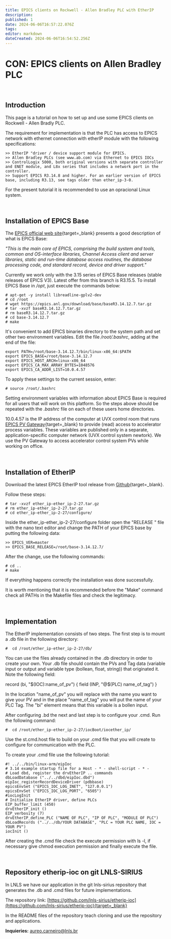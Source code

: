 ```yaml
---
title: EPICS clients on Rockwell - Allen Bradley PLC with EtherIP
description: 
published: 1
date: 2024-06-06T16:57:22.076Z
tags: 
editor: markdown
dateCreated: 2024-06-06T16:54:52.256Z
---
```


# CON: EPICS clients on Allen Bradley PLC

<br>

## Introduction

This page is a tutorial on how to set up and use some EPICS clients on Rockwell - Allen Bradly PLC.

The requirement for implementation is that the PLC has access to EPICS network with ethernet connection with etherIP module with the following specifications:

```
>> EtherIP "driver / device support module for EPICS.
>> Allen Bradley PLCs (see www.ab.com) via Ethernet to EPICS IOCs
>> ControlLogix 5000, both original versions with separate controller and ENET module, and L8x series that includes a network port in the controller.
>> Support EPICS R3.14.8 and higher. For an earlier version of EPICS base, including R3.13, see tags older than ether_ip-3-0.
```

For the present tutorial it is recommended to use an opracional Linux system.

<br>

## Installation of EPICS Base

The [EPICS official web site](http://www.aps.anl.gov/epics/base/){target=_blank} presents a good description of what is EPICS Base:

*"This is the main core of EPICS, comprising the build system and tools, common and OS-interface libraries, Channel Access client and server libraries, static and run-time database access routines, the database processing code, and standard record, device and driver support."*

Currently we work only with the 3.15 series of EPICS Base releases (stable releases of EPICS V3). Latest offer from this branch is R3.15.5. To install EPICS Base in */opt*, just execute the commands below:

```
# apt-get -y install libreadline-gplv2-dev
# cd /root
# wget https://epics.anl.gov/download/base/baseR3.14.12.7.tar.gz
# tar -xvzf baseR3.14.12.7.tar.gz 
# rm baseR3.14.12.7.tar.gz 
# cd base-3.14.12.7
# make
```

It's convenient to add EPICS binaries directory to the system path and set other two environment variables. Edit the file */root/.bashrc*, adding at the end of the file:

```
export PATH=/root/base-3.14.12.7/bin/linux-x86_64:$PATH
export EPICS_BASE=/root/base-3.14.12.7
export EPICS_HOST_ARCH=linux-x86_64
export EPICS_CA_MAX_ARRAY_BYTES=1048576
export EPICS_CA_ADDR_LIST=10.0.4.57
```

To apply these settings to the current session, enter:

```
# source /root/.bashrc
```

Setting environment variables with information about EPICS Base is required for all users that will work on this platform. So the steps above should be repeated with the *.bashrc* file on each of these users home directories.

10.0.4.57 is the IP address of the computer at UVX control room that runs [EPICS PV Gateway](http://www.aps.anl.gov/epics/extensions/gateway/index.php){target=_blank} to provide (read) access to accelerator process variables. These variables are published only in a separate, application-specific computer network (UVX control system newtork). We use the PV Gateway to access accelerator control system PVs while working on office.

<br>

## Installation of EtherIP

Download the latest EPICS EtherIP tool release from [Github](https://github.com/EPICSTools/ether_ip/releases){target=_blank}.

Follow these steps:

```
# tar -xvzf ether_ip-ether_ip-2-27.tar.gz
# rm ether_ip-ether_ip-2-27.tar.gz
# cd ether_ip-ether_ip-2-27/configure/
```

Inside the ether_ip-ether_ip-2-27/configure folder open the "RELEASE " file with the nano text editor and change the PATH of your EPICS base by putting the following data:

```
>> EPICS_VER=master
>> EPICS_BASE_RELEASE=/root/base-3.14.12.7/
```

After the change, use the following commands:

```
# cd ..
# make
```

If everything happens correctly the installation was done successfully.

It is worth mentioning that it is recommended before the "Make" command check all PATHs in the Makefile files and check the legitimacy.

<br>

## Implementation

The EtherIP implementation consists of two steps. The first step is to mount a .db file in the following directory:

```
#  cd /root/ether_ip-ether_ip-2-27/db/
```

You can use the files already contained in the .db directory in order to create your own.
Your .db file should contain the PVs and Tag data (variable input or output and variable type (bollean, float, string)) that originated it.
Note the following field:

  record (bi, "$(IOC):name_of_pv")
  {
  field (INP, "@$(PLC) name_of_tag")
  }

In the location "name_of_pv" you will replace with the name you want to give your PV and in the place "name_of_tag" you will put the name of your PLC Tag. The "bi" element means that this variable is a bollen input.

After configuring .bd the next and last step is to configure your .cmd.
Run the following command:

```
#  cd /root/ether_ip-ether_ip-2-27/iocBoot/iocether_ip/
```

Use the st.cmd.host file to build on your .cmd file that you will create to configure for communication with the PLC.

To create your .cmd file use the following tutorial:

```
#! ../../bin/linux-arm/eipIoc
# 3.14 example startup file for a Host - * - shell-script - * -
# Load dbd, register the drvEtherIP .. commands
dbLoadDatabase ("../../dbd/eipIoc.dbd")
eipIoc_registerRecordDeviceDriver (pdbbase)
epicsEnvSet ("EPICS_IOC_LOG_INET", "127.0.0.1")
epicsEnvSet ("EPICS_IOC_LOG_PORT", "6505")
#iocLogInit
# Initialize EtherIP driver, define PLCs
EIP_buffer_limit (450)
drvEtherIP_init ()
EIP_verbosity (7)
drvEtherIP_define_PLC ("NAME OF PLC", "IP OF PLC", "MODULE OF PLC")
dbLoadRecords ("../../db/YOUR DATABASE", "PLC = YOUR PLC NAME, IOC = YOUR PV")
iocInit ()
```

After creating the .cmd file check the execute permission with ls -l, if necessary give chmod execution permission and finally execute the file.

<br>

## Repository etherip-ioc on git LNLS-SIRIUS

In LNLS we have our application in the git lnls-sirius repository that generates the .db and .cmd files for future implementations.

The repository link: [https://github.com/lnls-sirius/etherip-ioc](https://github.com/lnls-sirius/etherip-ioc){target=_blank}

In the README files of the repository teach cloning and use the repository and applications.

**Inquieries:** aureo.carneiro@lnls.br
